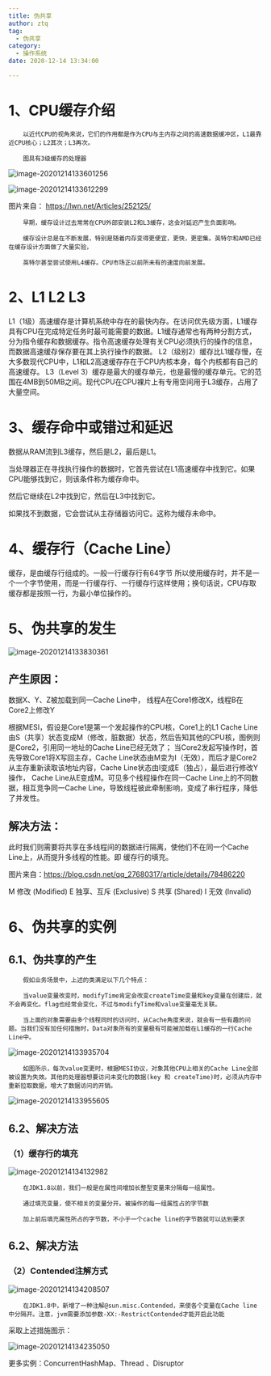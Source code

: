 ```yaml
---
title: 伪共享
author: ztq
tag:
  - 伪共享
category:
  - 操作系统
date: 2020-12-14 13:34:00

---
```


# 1、CPU缓存介绍

		以近代CPU的视角来说，它们的作用都是作为CPU与主内存之间的高速数据缓冲区，L1最靠近CPU核心；L2其次；L3再次。

		图具有3级缓存的处理器

![image-20201214133601256](/assets/images/image-20201214133601256.png)

![image-20201214133612299](/assets/images/image-20201214133612299.png)

图片来自： https://lwn.net/Articles/252125/

		早期，缓存设计过去常常在CPU外部安装L2和L3缓存，这会对延迟产生负面影响。

		缓存设计总是在不断发展，特别是随着内存变得更便宜，更快，更密集。英特尔和AMD已经在缓存设计方面做了大量实验，

		英特尔甚至尝试使用L4缓存。CPU市场正以前所未有的速度向前发展。

# 2、L1 L2 L3

L1（1级）高速缓存是计算机系统中存在的最快内存。在访问优先级方面，L1缓存具有CPU在完成特定任务时最可能需要的数据。L1缓存通常也有两种分割方式，分为指令缓存和数据缓存。指令高速缓存处理有关CPU必须执行的操作的信息，而数据高速缓存保存要在其上执行操作的数据。
L2（级别2）缓存比L1缓存慢，在大多数现代CPU中，L1和L2高速缓存存在于CPU内核本身，每个内核都有自己的高速缓存。
L3（Level 3）缓存是最大的缓存单元，也是最慢的缓存单元。它的范围在4MB到50MB之间。现代CPU在CPU裸片上有专用空间用于L3缓存，占用了大量空间。

# 3、缓存命中或错过和延迟

数据从RAM流到L3缓存，然后是L2，最后是L1。

当处理器正在寻找执行操作的数据时，它首先尝试在L1高速缓存中找到它。如果CPU能够找到它，则该条件称为缓存命中。

然后它继续在L2中找到它，然后在L3中找到它。

如果找不到数据，它会尝试从主存储器访问它。这称为缓存未命中。

# 4、缓存行（Cache Line）

缓存，是由缓存行组成的。一般一行缓存行有64字节
所以使用缓存时，并不是一个一个字节使用，而是一行缓存行、一行缓存行这样使用；换句话说，CPU存取缓存都是按照一行，为最小单位操作的。

# 5、伪共享的发生

![image-20201214133830361](/assets/images/image-20201214133830361.png)

## 产生原因：

数据X、Y、Z被加载到同一Cache Line中，
线程A在Core1修改X，线程B在Core2上修改Y

根据MESI，假设是Core1是第一个发起操作的CPU核，Core1上的L1 Cache Line由S（共享）状态变成M（修改，脏数据）状态，然后告知其他的CPU核，图例则是Core2，引用同一地址的Cache Line已经无效了；
当Core2发起写操作时，首先导致Core1将X写回主存，Cache Line状态由M变为I（无效），而后才是Core2从主存重新读取该地址内容，Cache Line状态由I变成E（独占），最后进行修改Y操作， Cache Line从E变成M。可见多个线程操作在同一Cache Line上的不同数据，相互竞争同一Cache Line，导致线程彼此牵制影响，变成了串行程序，降低了并发性。

## 解决方法：

此时我们则需要将共享在多线程间的数据进行隔离，使他们不在同一个Cache Line上，从而提升多线程的性能。即 缓存行的填充。

图片来自：https://blog.csdn.net/qq_27680317/article/details/78486220

M 修改 (Modified)  E 独享、互斥 (Exclusive)  S 共享 (Shared)  I 无效 (Invalid)

# 6、伪共享的实例

## 6.1、伪共享的产生

		假如业务场景中，上述的类满足以下几个特点：

		当value变量改变时，modifyTime肯定会改变createTime变量和key变量在创建后，就不会再变化。flag也经常会变化，不过与modifyTime和value变量毫无关联。

		当上面的对象需要由多个线程同时的访问时，从Cache角度来说，就会有一些有趣的问题。当我们没有加任何措施时，Data对象所有的变量极有可能被加载在L1缓存的一行Cache Line中。

![image-20201214133935704](/assets/images/image-20201214133935704.png)

		如图所示，每次value变更时，根据MESI协议，对象其他CPU上相关的Cache Line全部被设置为失效。其他的处理器想要访问未变化的数据(key 和 createTime)时，必须从内存中重新拉取数据，增大了数据访问的开销。

![image-20201214133955605](/assets/images/image-20201214133955605.png)

## 6.2、解决方法

### （1）缓存行的填充

![image-20201214134132982](/assets/images/image-20201214134132982.png)

		在JDK1.8以前，我们一般是在属性间增加长整型变量来分隔每一组属性。

		通过填充变量，使不相关的变量分开。被操作的每一组属性占的字节数

		加上前后填充属性所占的字节数，不小于一个cache line的字节数就可以达到要求

## 6.2、解决方法

### （2）Contended注解方式

![image-20201214134208507](/assets/images/image-20201214134208507.png)

		在JDK1.8中，新增了一种注解@sun.misc.Contended，来使各个变量在Cache line中分隔开。注意，jvm需要添加参数-XX:-RestrictContended才能开启此功能 

采取上述措施图示：

![image-20201214134235050](/assets/images/image-20201214134235050.png)

更多实例：ConcurrentHashMap、Thread 、Disruptor